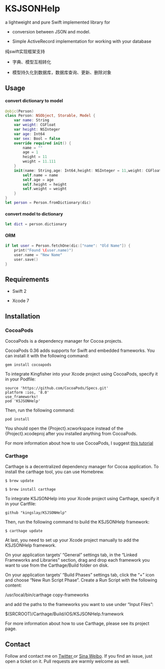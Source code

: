 # 		KSJSONHelp

 a lightweight and pure Swift implemented library for  

- conversion between JSON and model. 

- Simple ActiveRecord implementation for working with your database


纯swift实现框架支持

- 字典、模型互相转化



- 模型持久化到数据库，数据库查询、更新、删除对象

## Usage 

#### convert dictionary to model

```swift
@objc(Person)
class Person: NSObject, Storable, Model {
    var name: String
    var weight: CGFloat
    var height: NSInteger
    var age: Int64
    var sex: Bool = false
    override required init() {
        name = ""
        age = 1
        height = 11
        weight = 11.111
    }
    init(name: String,age: Int64,height: NSInteger = 11,weight: CGFloat = 11.1111) {
        self.name = name
        self.age = age
        self.height = height
        self.weight = weight
    }
}
let person = Person.fromDictionary(dic)
```

#### convert model to dictionary

```swift
let dict = person.dictionary
```

####  ORM

```swift
if let user = Person.fetchOne(dic:["name": "Old Name"]) {
	print("Found \(user.name)")
	user.name = "New Name"
	user.save()
}
```


## Requirements

- Swift 2


- Xcode 7

## Installation

### CocoaPods

CocoaPods is a dependency manager for Cocoa projects.

CocoaPods 0.36 adds supports for Swift and embedded frameworks. You can install it with the following command:

``` shell
gem install cocoapods
```

To integrate Kingfisher into your Xcode project using CocoaPods, specify it in your Podfile:

``` 
source 'https://github.com/CocoaPods/Specs.git'
platform :ios, '8.0'
use_frameworks!
pod 'KSJSONHelp'
```

Then, run the following command:

``` shell
pod install
```

You should open the {Project}.xcworkspace instead of the {Project}.xcodeproj after you installed anything from CocoaPods.

For more information about how to use CocoaPods, I suggest [this tutorial](http://www.raywenderlich.com/64546/introduction-to-cocoapods-2)

### Carthage

Carthage is a decentralized dependency manager for Cocoa application. To install the carthage tool, you can use Homebrew.

``` shell
$ brew update

$ brew install carthage
```



To integrate KSJSONHelp into your Xcode project using Carthage, specify it in your Cartfile:

`github "kingslay/KSJSONHelp"`

Then, run the following command to build the KSJSONHelp framework:

`$ carthage update`

At last, you need to set up your Xcode project manually to add the KSJSONHelp framework.

On your application targets’ “General” settings tab, in the “Linked Frameworks and Libraries” section, drag and drop each framework you want to use from the Carthage/Build folder on disk.

On your application targets’ “Build Phases” settings tab, click the “+” icon and choose “New Run Script Phase”. Create a Run Script with the following content:

/usr/local/bin/carthage copy-frameworks

and add the paths to the frameworks you want to use under “Input Files”:

$(SRCROOT)/Carthage/Build/iOS/KSJSONHelp.framework

For more information about how to use Carthage, please see its project page.

## Contact

Follow and contact me on [Twitter ](https://twitter.com/kingslay01)or [Sina Weibo](http://weibo.com/p/1005051702286027/home?from=page_100505&mod=TAB#place)[](http://weibo.com/p/1005051702286027/home?from=page_100505&mod=TAB#place). If you find an issue, just open a ticket on it. Pull requests are warmly welcome as well.